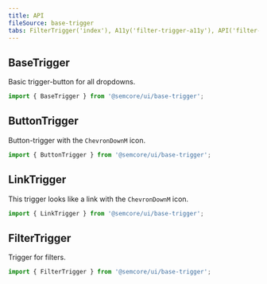 ```yaml
---
title: API
fileSource: base-trigger
tabs: FilterTrigger('index'), A11y('filter-trigger-a11y'), API('filter-trigger-api'), Example('filter-trigger-code'), Changelog('filter-trigger-changelog')
---
```


## BaseTrigger

Basic trigger-button for all dropdowns.

```js
import { BaseTrigger } from '@semcore/ui/base-trigger';
```

<TypesView type="BaseTriggerProps" :types={...types} />

## ButtonTrigger

Button-trigger with the `ChevronDownM` icon.

```js
import { ButtonTrigger } from '@semcore/ui/base-trigger';
```

<TypesView type="ButtonTriggerProps" :types={...types} />

## LinkTrigger

This trigger looks like a link with the `ChevronDownM` icon.

```js
import { LinkTrigger } from '@semcore/ui/base-trigger';
```

<TypesView type="LinkTriggerProps" :types={...types} />

## FilterTrigger

Trigger for filters.

```js
import { FilterTrigger } from '@semcore/ui/base-trigger';
```

<TypesView type="FilterTriggerProps" :types={...types} />

<script setup>import { data as types } from '@types.data.ts';</script>